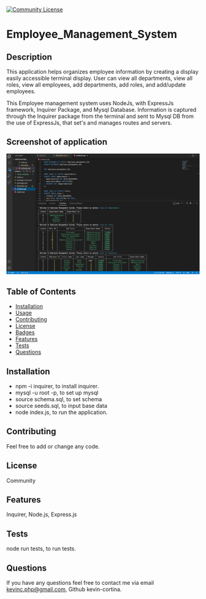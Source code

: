   [![Community License](https://img.shields.io/badge/license-Community-blue.svg)](http://www.gnu.org/licenses/Community-3.0)

  # Employee_Management_System
  
  ## Description
  This application helps organizes employee information by creating a display easily accessible terminal display. User can view all departments, view all roles, view all employees, add departments, add roles, and add/update employees. 
  
  This Employee management system uses NodeJs, with ExpressJs framework, Inquirer Package, and Mysql Database. Information is captured through the Inquirer package from the terminal and sent to Mysql DB from the use of ExpressJs, that set's and manages routes and servers. 
  
  ## Screenshot of application
   ![Screenshot of command-line](./assets/pictures/commandline.png)
  
  ## Table of Contents
  - [Installation](#installation)
  - [Usage](#usage)
  - [Contributing](#contributing)
  - [License](#license)
  - [Badges](#badges)
  - [Features](#features)
  - [Tests](#test)
  - [Questions](#questions)
 
  ## Installation
  - npm -i inquirer,  to install inquirer. 
  - mysql -u root -p, to set up mysql
  - source schema.sql, to set schema
  - source seeds.sql, to input base data
  - node index.js, to run the application.
  
  ## Contributing
  Feel free to add or change any code.

  
  ## License
  Community
  

  ## Features
  Inquirer, Node.js, Express.js
  
  ## Tests
  node run tests, to run tests.
 
  
  ## Questions
  If you have any questions feel free to contact me via email kevinc.php@gmail.com, Github kevin-cortina.
  
